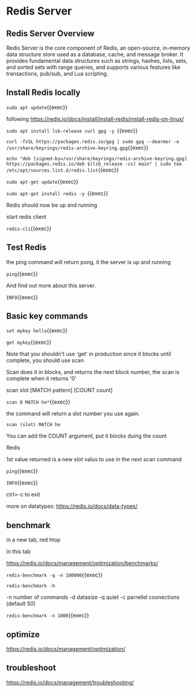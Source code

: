 # Redis Server

## Redis Server Overview

Redis Server is the core component of Redis, an open-source, in-memory data structure store used as a database, cache, and message broker. It provides fundamental data structures such as strings, hashes, lists, sets, and sorted sets with range queries, and supports various features like transactions, pub/sub, and Lua scripting.


## Install Redis locally 

`sudo apt update`{{exec}}


following https://redis.io/docs/install/install-redis/install-redis-on-linux/

`sudo apt install lsb-release curl gpg -y `{{exec}}

`curl -fsSL https://packages.redis.io/gpg | sudo gpg --dearmor -o /usr/share/keyrings/redis-archive-keyring.gpg`{{exec}}

`echo "deb [signed-by=/usr/share/keyrings/redis-archive-keyring.gpg] https://packages.redis.io/deb $(lsb_release -cs) main" | sudo tee /etc/apt/sources.list.d/redis.list`{{exec}}

`sudo apt-get update`{{exec}}

`sudo apt-get install redis -y `{{exec}}

Redis should now be up and running

start redis client

`redis-cli`{{exec}}

## Test Redis

the ping command will return pong, it the server is up and running

`ping`{{exec}}

And find out more about this server.

`INFO`{{exec}}

## Basic key commands
    
`set mykey hello`{{exec}}

`get mykey`{{exec}}

Note that you shouldn't use 'get' in production since it blocks until complete, you should use scan

Scan does it in blocks, and returns the next block number, the scan is complete when it returns '0'

scan slot [MATCH pattern] [COUNT count]

`scan 0 MATCH he*`{{exec}}

the command will return a slot number you use again.

`scan (slot) MATCH he`

You can add the COUNT argument, put it blocks duing the count

Redis 

1st value returned is a new slot valus to use in the next scan command

`ping`{{exec}}

`INFO`{{exec}}

ctrl=-c to exit

more on datatypes: https://redis.io/docs/data-types/

## benchmark

in a new tab, red htop

in this tab


https://redis.io/docs/management/optimization/benchmarks/


`redis-benchmark -q -n 100000`{{exec}}

`redis-benchmark -h`

-n number of commands
-d datasize 
-q quiet
-c parrellel coonections (default 50)


`redis-benchmark -n 1000`{{exec}}

## optimize

https://redis.io/docs/management/optimization/

## troubleshoot

https://redis.io/docs/management/troubleshooting/

